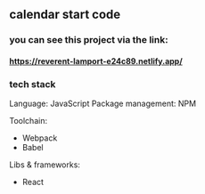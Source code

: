 ## calendar start code

### you can see this project via the link:

#### https://reverent-lamport-e24c89.netlify.app/

### tech stack

Language: JavaScript
Package management: NPM

Toolchain:

- Webpack
- Babel

Libs & frameworks:

- React
